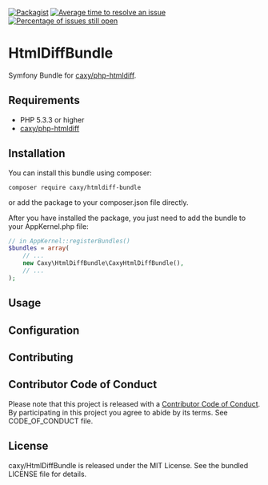 [![Packagist](https://img.shields.io/packagist/dt/caxy/htmldiff-bundle.svg)](https://packagist.org/packages/caxy/htmldiff-bundle)
[![Average time to resolve an issue](http://isitmaintained.com/badge/resolution/caxy/HtmlDiffBundle.svg)](http://isitmaintained.com/project/caxy/HtmlDiffBundle "Average time to resolve an issue")
[![Percentage of issues still open](http://isitmaintained.com/badge/open/caxy/HtmlDiffBundle.svg)](http://isitmaintained.com/project/caxy/HtmlDiffBundle "Percentage of issues still open")

HtmlDiffBundle
==============

Symfony Bundle for [caxy/php-htmldiff][0].

## Requirements

- PHP 5.3.3 or higher
- [caxy/php-htmldiff][0]

## Installation

You can install this bundle using composer:

```
composer require caxy/htmldiff-bundle
```

or add the package to your composer.json file directly.

After you have installed the package, you just need to add the bundle to your AppKernel.php file:

```php
// in AppKernel::registerBundles()
$bundles = array(
    // ...
    new Caxy\HtmlDiffBundle\CaxyHtmlDiffBundle(),
    // ...
);
```

## Usage

## Configuration

## Contributing

## Contributor Code of Conduct

Please note that this project is released with a [Contributor Code of
Conduct](http://contributor-covenant.org/). By participating in this project
you agree to abide by its terms. See CODE_OF_CONDUCT file.

## License

caxy/HtmlDiffBundle is released under the MIT License. See the bundled LICENSE file for
details.

[0]: https://github.com/caxy/php-htmldiff

